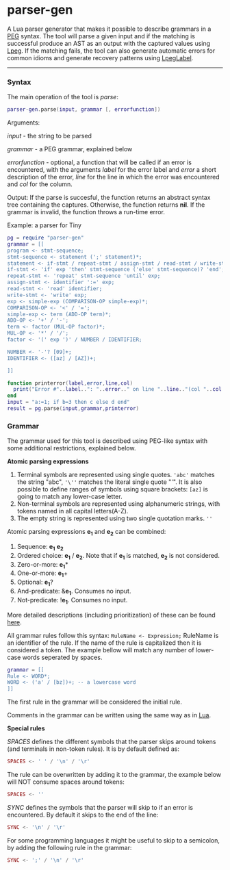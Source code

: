 # parser-gen
A Lua parser generator that makes it possible to describe grammars in a [PEG](https://en.wikipedia.org/wiki/Parsing_expression_grammar) syntax. The tool will parse a given input and if the matching is successful produce an AST as an output with the captured values using [Lpeg](http://www.inf.puc-rio.br/~roberto/lpeg/). If the matching fails, the tool can also generate automatic errors for common idioms and generate recovery patterns using [LpegLabel](https://github.com/sqmedeiros/lpeglabel).

---
### Syntax
The main operation of the tool is *parse*:
```lua
parser-gen.parse(input, grammar [, errorfunction])
```
Arguments:

*input* - the string to be parsed

*grammar* - a PEG grammar, explained below

*errorfunction* - optional, a function that will be called if an error is encountered, with the arguments *label* for the error label and *error* a short description of the error, *line* for the line in which the error was encountered and *col* for the column.

Output:
If the parse is succesful, the function returns an abstract syntax tree containing the captures. Otherwise, the function returns **nil**. If the grammar is invalid, the function throws a run-time error.

Example: a parser for Tiny
```lua
pg = require "parser-gen"
grammar = [[
program <- stmt-sequence;
stmt-sequence <- statement (';' statement)*;
statement <- if-stmt / repeat-stmt / assign-stmt / read-stmt / write-stmt;
if-stmt <- 'if' exp 'then' stmt-sequence ('else' stmt-sequence)? 'end';
repeat-stmt <- 'repeat' stmt-sequence 'until' exp;
assign-stmt <- identifier ':=' exp;
read-stmt <- 'read' identifier;
write-stmt <- 'write' exp;
exp <- simple-exp (COMPARISON-OP simple-exp)*;
COMPARISON-OP <- '<' / '=';
simple-exp <- term (ADD-OP term)*;
ADD-OP <- '+' / '-';
term <- factor (MUL-OP factor)*;
MUL-OP <- '*' / '/';
factor <- '(' exp ')' / NUMBER / IDENTIFIER;

NUMBER <- '-'? [09]+;
IDENTIFIER <- ([az] / [AZ])+;

]]

function printerror(label,error,line,col)
  print("Error #"..label..": "..error.." on line "..line.."(col "..col..")")
end
input = "a:=1; if b=3 then c else d end"
result = pg.parse(input,grammar,printerror)
```

### Grammar
The grammar used for this tool is described using PEG-like syntax with some additional restrictions, explained below.

**Atomic parsing expressions**

1. Terminal symbols are represented using single quotes. ``'abc'`` matches the string "abc", ``'\''`` matches the literal single quote "'". It is also possible to define ranges of symbols using square brackets: ``[az]`` is going to match any lower-case letter.
2. Non-terminal symbols are represented using alphanumeric strings, with tokens named in all capital letters(A-Z).
3. The empty string is represented using two single quotation marks. ``''``

Atomic parsing expressions **e<sub>1</sub>** and **e<sub>2</sub>** can be combined:

1. Sequence: **e<sub>1</sub>** **e<sub>2</sub>**
2. Ordered choice: **e<sub>1</sub>** / **e<sub>2</sub>**. Note that if **e<sub>1</sub>** is matched, **e<sub>2</sub>** is not considered.
3. Zero-or-more: **e<sub>1</sub>***
4. One-or-more: **e<sub>1</sub>**+
5. Optional: **e<sub>1</sub>**?
6. And-predicate: &**e<sub>1</sub>**. Consumes no input.
7. Not-predicate: !**e<sub>1</sub>**. Consumes no input.

More detailed descriptions (including prioritization) of these can be found [here](https://en.wikipedia.org/wiki/Parsing_expression_grammar).




All grammar rules follow this syntax:
``
RuleName <- Expression;
``
RuleName is an identifier of the rule. If the name of the rule is capitalized then it is considered a token.
The example bellow will match any number of lower-case words seperated by spaces.
```lua
grammar = [[
Rule <- WORD*;
WORD <- ('a' / [bz])+; -- a lowercase word
]]
```

The first rule in the grammar will be considered the initial rule.

Comments in the grammar can be written using the same way as in [Lua](https://www.lua.org/pil/1.3.html).

**Special rules**

*SPACES* defines the different symbols that the parser skips around tokens (and terminals in non-token rules). It is by default defined as:
```lua
SPACES <- ' ' / '\n' / '\r'
```
The rule can be overwritten by adding it to the grammar, the example below will NOT consume spaces around tokens:
```lua
SPACES <- ''
```

*SYNC* defines the symbols that the parser will skip to if an error is encountered. By default it skips to the end of the line:
```lua
SYNC <- '\n' / '\r'
```
For some programming languages it might be useful to skip to a semicolon, by adding the following rule in the grammar:
```lua
SYNC <- ';' / '\n' / '\r'
```




